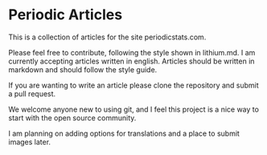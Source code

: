 # Periodic Articles

This is a collection of articles for the site periodicstats.com.

Please feel free to contribute, following the style shown in lithium.md. I am currently accepting articles written in english. Articles should be written in markdown and should follow the style guide.

If you are wanting to write an article please clone the repository and submit a pull request.

We welcome anyone new to using git, and I feel this project is a nice way to start with the open source community.

I am planning on adding options for translations and a place to submit images later.
